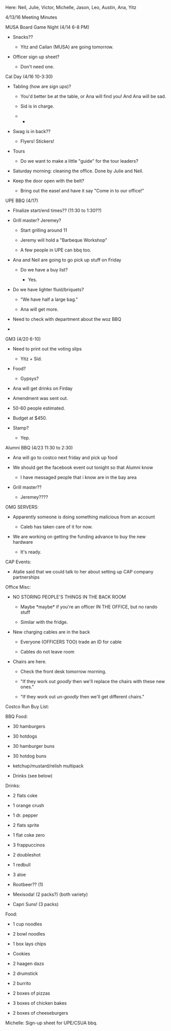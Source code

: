 Here: Neil, Julie, Victor, Michelle, Jason, Leo, Austin, Ana, Yitz

4/13/16 Meeting Minutes

MUSA Board Game Night (4/14 6-8 PM)

-   Snacks??

    -   Yitz and Cailan (MUSA) are going tomorrow.

-   Officer sign up sheet?

    -   Don't need one.

Cal Day (4/16 10-3:30)

-   Tabling (how are sign ups)?

    -   You'd better be at the table, or Ana will find you! And Ana will
        be sad.

    -   Sid is in charge.

    -   -   

-   Swag is in back??

    -   Flyers! Stickers!

-   Tours

    -   Do we want to make a little "guide" for the tour leaders?

-   Saturday morning: cleaning the office. Done by Julie and Neil.

-   Keep the door open with the belt?

    -   Bring out the easel and have it say "Come in to our office!"

UPE BBQ (4/17)

-   FInalize start/end times?? (11:30 to 1:30??)

-   Grill master? Jeremey?

    -   Start grilling around 11

    -   Jeremy will hold a "Barbeque Workshop"

    -   A few people in UPE can bbq too.

-   Ana and Neil are going to go pick up stuff on Friday

    -   Do we have a buy list?

        -   Yes.

-   Do we have lighter fluid/briquets?

    -   "We have half a large bag."

    -   Ana will get more.

-   Need to check with department about the woz BBQ

-   

GM3 (4/20 6-10)

-   Need to print out the voting slips

    -   Yitz + Sid.

-   Food?

    -   Gypsys?

-   Ana will get drinks on Firday

-   Amendment was sent out.

-   50-60 people estimated.

-   Budget at \$450.

-   Stamp?

    -   Yep.

Alumni BBQ (4/23 11:30 to 2:30)

-   Ana will go to costco next friday and pick up food

-   We should get the facebook event out tonight so that Alumni know

    -   I have messaged people that i know are in the bay area

-   Grill master??

    -   Jeremey????

OMG SERVERS:

-   Apparently someone is doing something malicious from an account

    -   Caleb has taken care of it for now.

-   We are working on getting the funding advance to buy the new
    hardware

    -   It's ready.

CAP Events:

-   Atalie said that we could talk to her about setting up CAP company
    partnerships

Office Misc:

-   NO STORING PEOPLE'S THINGS IN THE BACK ROOM

    -   Maybe \*maybe\* if you're an officer IN THE OFFICE, but no rando
        stuff

    -   Similar with the fridge.

-   New charging cables are in the back

    -   Everyone (OFFICERS TOO) trade an ID for cable

    -   Cables do not leave room

-   Chairs are here.

    -   Check the front desk tomorrow morning.

    -   "If they work out *goodly* then we'll replace the chairs with
        these new ones."

    -   "If they work out un-*goodly* then we'll get different chairs."

Costco Run Buy List:

BBQ Food:

-   30 hamburgers

-   30 hotdogs

-   30 hamburger buns

-   30 hotdog buns

-   ketchup/mustard/relish multipack

-   Drinks (see below)

Drinks:

-   2 flats coke

-   1 orange crush

-   1 dr. pepper

-   2 flats sprite

-   1 flat coke zero

-   3 frappuccinos

-   2 doubleshot

-   1 redbull

-   3 aloe

-   Rootbeer?? (1)

-   Mexisoda! (2 packs?) (both variety)

-   Capri Suns! (3 packs)

Food:

-   1 cup noodles

-   2 bowl noodles

-   1 box lays chips

-   Cookies

-   2 haagen dazs

-   2 drumstick

-   2 burrito

-   2 boxes of pizzas

-   3 boxes of chicken bakes

-   2 boxes of cheeseburgers

Michelle: Sign-up sheet for UPE/CSUA bbq.
